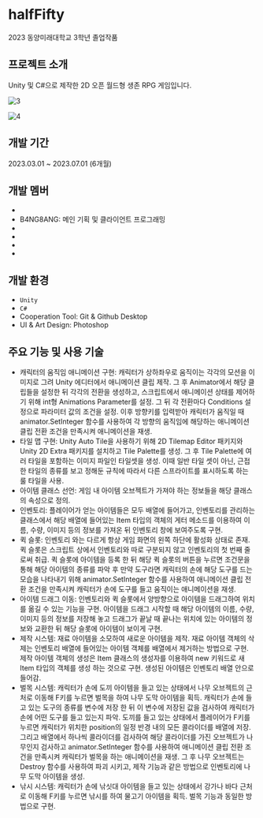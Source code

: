 # halfFifty
2023 동양미래대학교 3학년 졸업작품



## 프로젝트 소개
Unity 및 C#으로 제작한 2D 오픈 월드형 생존 RPG 게임입니다.

![3](https://github.com/B4NG8ANG/halfFifty/assets/50348034/f70f0328-1334-4977-9efe-9a2a7ff0ee5e)

![4](https://github.com/B4NG8ANG/halfFifty/assets/50348034/b15993df-5a1c-4e51-a375-e33b93245718)



## 개발 기간
2023.03.01 ~ 2023.07.01 (6개월)



## 개발 멤버
-
- B4NG8ANG: 메인 기획 및 클라이언트 프로그래밍
-
-
-
-



## 개발 환경
- `Unity`
- `C#`
- Cooperation Tool: Git & Github Desktop
- UI & Art Design: Photoshop



## 주요 기능 및 사용 기술
- 캐릭터의 움직임 애니메이션 구현: 캐릭터가 상하좌우로 움직이는 각각의 모션을 이미지로 그려 Unity 에디터에서 애니메이션 클립 제작. 그 후 Animator에서 해당 클립들을 설정한 뒤 각각의 전환을 생성하고, 스크립트에서 애니메이션 상태를 제어하기 위해 int형 Animations Parameter를 설정. 그 뒤 각 전환마다 Conditions 설정으로 파라미터 값의 조건을 설정. 이후 방향키를 입력받아 캐릭터가 움직일 때 animator.SetInteger 함수를 사용하여 각 방향의 움직임에 해당하는 애니메이션 클립 전환 조건을 만족시켜 애니메이션을 재생.
- 타일 맵 구현: Unity Auto Tile을 사용하기 위해 2D Tilemap Editor 패키지와 Unity 2D Extra 패키지를 설치하고 Tile Palette를 생성. 그 후 Tile Palette에 여러 타일을 포함하는 이미지 파일인 타일셋을 생성. 이때 일반 타일 셋이 아닌, 근접한 타일의 종류를 보고 정해둔 규칙에 따라서 다른 스프라이트를 표시하도록 하는 룰 타일을 사용.
- 아이템 클래스 선언: 게임 내 아이템 오브젝트가 가져야 하는 정보들을 해당 클래스의 속성으로 정의.
- 인벤토리: 플레이어가 얻는 아이템들은 모두 배열에 들어가고, 인벤토리를 관리하는 클래스에서 해당 배열에 들어있는 Item 타입의 객체의 게터 메소드를 이용하여 이름, 수량, 이미지 등의 정보를 가져온 뒤 인벤토리 창에 보여주도록 구현.
- 퀵 슬롯:  인벤토리 와는 다르게 항상 게임 화면의 왼쪽 하단에 활성화 상태로 존재. 퀵 슬롯은 스크립트 상에서 인벤토리와 따로 구분되지 않고 인벤토리의 첫 번째 줄로써 취급. 퀵 슬롯에 아이템을 등록 한 뒤 해당 퀵 슬롯의 버튼을 누르면 조건문을 통해 해당 아이템의 종류를 파악 후 만약 도구라면 캐릭터의 손에 해당 도구를 드는 모습을 나타내기 위해 animator.SetInteger 함수를 사용하여 애니메이션 클립 전환 조건을 만족시켜 캐릭터가 손에 도구를 들고 움직이는 애니메이션을 재생.
- 아이템 드래그 이동: 인벤토리와 퀵 슬롯에서 양방향으로 아이템을 드래그하여 위치를 옮길 수 있는 기능을 구현. 아이템을 드래그 시작할 때 해당 아이템의 이름, 수량, 이미지 등의 정보를 저장해 놓고 드래그가 끝날 때 끝나는 위치에 있는 아이템의 정보와 교환한 뒤 해당 슬롯에 아이템이 보이게 구현.
- 제작 시스템: 재료 아이템을 소모하여 새로운 아이템을 제작. 재료 아이템 객체의 삭제는 인벤토리 배열에 들어있는 아이템 객체를 배열에서 제거하는 방법으로 구현. 제작 아이템 객체의 생성은 Item 클래스의 생성자를 이용하여 new 키워드로 새 Item 타입의 객체를 생성 하는 것으로 구현. 생성된 아이템은 인벤토리 배열 안으로 들어감.
- 벌목 시스템: 캐릭터가 손에 도끼 아이템을 들고 있는 상태에서 나무 오브젝트의 근처로 이동해 F키를 누르면 벌목을 하여 나무 도막 아이템을 획득. 캐릭터가 손에 들고 있는 도구의 종류를 변수에 저장 한 뒤 이 변수에 저장된 값을 검사하여 캐릭터가 손에 어떤 도구를 들고 있는지 파악. 도끼를 들고 있는 상태에서 플레이어가 F키를 누르면 캐릭터가 위치한 position의 일정 반경 내의 모든 콜라이더를 배열에 저장. 그리고 배열에서 하나씩 콜라이더를 검사하여 해당 콜라이더를 가진 오브젝트가 나무인지 검사하고 animator.SetInteger 함수를 사용하여 애니메이션 클립 전환 조건을 만족시켜 캐릭터가 벌목을 하는 애니메이션을 재생. 그 후 나무 오브젝트는 Destroy 함수를 사용하여 파괴 시키고, 제작 기능과 같은 방법으로 인벤토리에 나무 도막 아이템을 생성.
- 낚시 시스템: 캐릭터가 손에 낚싯대 아이템을 들고 있는 상태에서 강가나 바다 근처로 이동해 F키를 누르면 낚시를 하여 물고기 아이템을 획득. 벌목 기능과 동일한 방법으로 구현.
